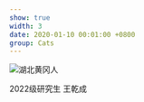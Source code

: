 ```yaml
---
show: true
width: 3
date: 2020-01-10 00:01:00 +0800
group: Cats
---
```

<div>
  <img data-src="{{ '/assets/images/wqc.jpg' | relative_url }}" class="lazy w-100 rounded" src="{{ '/assets/images/empty_300x200.png' | relative_url }}" data-toggle="tooltip" data-placement="top" title="湖北黄冈人">
  <div class="card-body">
    <p class="card-text">
      2022级研究生 王乾成
    </p>
  </div>
</div>
